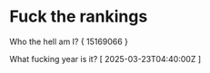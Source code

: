 # Fuck the rankings

Who the hell am I?
{ 15169066 }

What fucking year is it?
[ 2025-03-23T04:40:00Z ]
